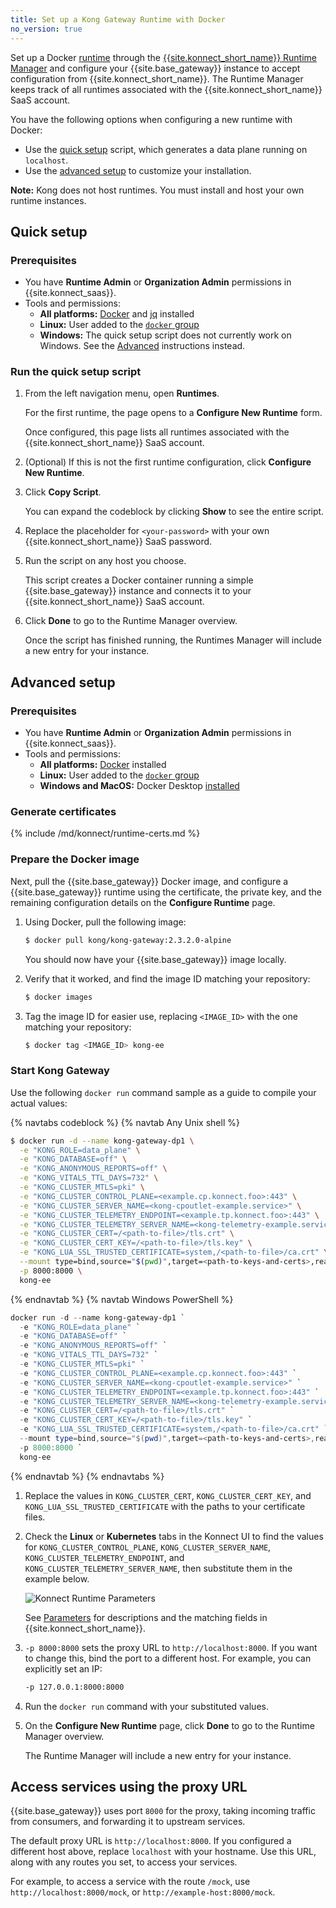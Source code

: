 ```yaml
---
title: Set up a Kong Gateway Runtime with Docker
no_version: true
---
```

Set up a Docker [runtime](/konnect/#konnect-key-concepts-and-terminology)
through the
[{{site.konnect_short_name}} Runtime Manager](/konnect/runtime-manager) and
configure your {{site.base_gateway}} instance to accept configuration from
{{site.konnect_short_name}}. The Runtime Manager keeps track of all runtimes
associated with the {{site.konnect_short_name}} SaaS account.

You have the following options when configuring a new runtime with Docker:
* Use the [quick setup](#quick-setup) script, which generates a data plane
running on `localhost`.
* Use the [advanced setup](#advanced-setup) to customize your installation.

<div class="alert alert-ee blue">
<b>Note:</b> Kong does not host runtimes. You must install and host your own
runtime instances.
</div>

## Quick setup

### Prerequisites

* You have **Runtime Admin** or **Organization Admin** permissions in
{{site.konnect_saas}}.
* Tools and permissions:
  * **All platforms:** [Docker](https://docs.docker.com/get-docker/) and [jq](https://stedolan.github.io/jq/) installed
  * **Linux:** User added to the [`docker` group](https://docs.docker.com/engine/install/linux-postinstall/)
  * **Windows:** The quick setup script does not currently work on Windows.
  See the [Advanced](#advanced-setup) instructions instead.

### Run the quick setup script

1. From the left navigation menu, open **Runtimes**.

    For the first runtime, the page opens to a **Configure New Runtime** form.

    Once configured, this page lists all runtimes associated with the
    {{site.konnect_short_name}} SaaS account.

2. (Optional) If this is not the first runtime configuration, click
**Configure New Runtime**.

3. Click **Copy Script**.

    You can expand the codeblock by clicking **Show** to see the entire script.

4. Replace the placeholder for `<your-password>` with your own
{{site.konnect_short_name}} SaaS password.

5. Run the script on any host you choose.

    This script creates a Docker container running a simple
    {{site.base_gateway}} instance and connects it to your
    {{site.konnect_short_name}} SaaS account.

6. Click **Done** to go to the Runtime Manager overview.

    Once the script has finished running, the Runtimes Manager will
    include a new entry for your instance.
    <!-- and the tag in the **Node Status** column should say
    **Connected**.-->

## Advanced setup

### Prerequisites

* You have **Runtime Admin** or **Organization Admin** permissions in
{{site.konnect_saas}}.
* Tools and permissions:
  * **All platforms:** [Docker](https://docs.docker.com/get-docker/) installed
  * **Linux:** User added to the [`docker` group](https://docs.docker.com/engine/install/linux-postinstall/)
  * **Windows and MacOS:** Docker Desktop [installed](https://docs.docker.com/docker-for-windows/install/#install-docker-desktop-on-windows)

### Generate certificates
{% include /md/konnect/runtime-certs.md %}

### Prepare the Docker image

Next, pull the {{site.base_gateway}} Docker image, and configure a
{{site.base_gateway}} runtime using the certificate, the private key, and the
remaining configuration details on the **Configure Runtime** page.

1. Using Docker, pull the following image:


    ```bash
    $ docker pull kong/kong-gateway:2.3.2.0-alpine
    ```

    You should now have your {{site.base_gateway}} image locally.

2. Verify that it worked, and find the image ID matching your repository:

    ```bash
    $ docker images
    ```

3. Tag the image ID for easier use, replacing `<IMAGE_ID>` with the one
matching your repository:

    ```bash
    $ docker tag <IMAGE_ID> kong-ee
    ```

### Start Kong Gateway

Use the following `docker run` command sample as a guide to compile your actual values:

{% navtabs codeblock %}
{% navtab Any Unix shell %}
```sh
$ docker run -d --name kong-gateway-dp1 \
  -e "KONG_ROLE=data_plane" \
  -e "KONG_DATABASE=off" \
  -e "KONG_ANONYMOUS_REPORTS=off" \
  -e "KONG_VITALS_TTL_DAYS=732" \
  -e "KONG_CLUSTER_MTLS=pki" \
  -e "KONG_CLUSTER_CONTROL_PLANE=<example.cp.konnect.foo>:443" \
  -e "KONG_CLUSTER_SERVER_NAME=<kong-cpoutlet-example.service>" \
  -e "KONG_CLUSTER_TELEMETRY_ENDPOINT=<example.tp.konnect.foo>:443" \
  -e "KONG_CLUSTER_TELEMETRY_SERVER_NAME=<kong-telemetry-example.service>" \
  -e "KONG_CLUSTER_CERT=/<path-to-file>/tls.crt" \
  -e "KONG_CLUSTER_CERT_KEY=/<path-to-file>/tls.key" \
  -e "KONG_LUA_SSL_TRUSTED_CERTIFICATE=system,/<path-to-file>/ca.crt" \
  --mount type=bind,source="$(pwd)",target=<path-to-keys-and-certs>,readonly \
  -p 8000:8000 \
  kong-ee
```
{% endnavtab %}
{% navtab Windows PowerShell %}
```powershell
docker run -d --name kong-gateway-dp1 `
  -e "KONG_ROLE=data_plane" `
  -e "KONG_DATABASE=off" `
  -e "KONG_ANONYMOUS_REPORTS=off" `
  -e "KONG_VITALS_TTL_DAYS=732" `
  -e "KONG_CLUSTER_MTLS=pki" `
  -e "KONG_CLUSTER_CONTROL_PLANE=<example.cp.konnect.foo>:443" `
  -e "KONG_CLUSTER_SERVER_NAME=<kong-cpoutlet-example.service>" `
  -e "KONG_CLUSTER_TELEMETRY_ENDPOINT=<example.tp.konnect.foo>:443" `
  -e "KONG_CLUSTER_TELEMETRY_SERVER_NAME=<kong-telemetry-example.service>" `
  -e "KONG_CLUSTER_CERT=/<path-to-file>/tls.crt" `
  -e "KONG_CLUSTER_CERT_KEY=/<path-to-file>/tls.key" `
  -e "KONG_LUA_SSL_TRUSTED_CERTIFICATE=system,/<path-to-file>/ca.crt" `
  --mount type=bind,source="$(pwd)",target=<path-to-keys-and-certs>,readonly `
  -p 8000:8000 `
  kong-ee
```
{% endnavtab %}
{% endnavtabs %}

1. Replace the values in `KONG_CLUSTER_CERT`, `KONG_CLUSTER_CERT_KEY`,
        and `KONG_LUA_SSL_TRUSTED_CERTIFICATE` with the paths to your certificate files.

2. Check the **Linux** or **Kubernetes** tabs in the Konnect UI to find the values for
        `KONG_CLUSTER_CONTROL_PLANE`, `KONG_CLUSTER_SERVER_NAME`,
        `KONG_CLUSTER_TELEMETRY_ENDPOINT`, and `KONG_CLUSTER_TELEMETRY_SERVER_NAME`,
        then substitute them in the example below.

    ![Konnect Runtime Parameters](/assets/images/docs/konnect/konnect-runtime-manager.png)

    See [Parameters](/konnect/runtime-manager/runtime-parameter-reference) for
    descriptions and the matching fields in {{site.konnect_short_name}}.

3. `-p 8000:8000` sets the proxy URL to `http://localhost:8000`.
        If you want to change this, bind the port to a different host. For example,
        you can explicitly set an IP:

      ```sh
      -p 127.0.0.1:8000:8000
      ```

4. Run the `docker run` command with your substituted values.

5. On the **Configure New Runtime** page, click **Done** to go to the Runtime
Manager overview.

    The Runtime Manager will include a new entry for your instance.

## Access services using the proxy URL

{{site.base_gateway}} uses port `8000` for the proxy, taking incoming
traffic from consumers, and forwarding it to upstream services.

The default proxy URL is `http://localhost:8000`. If you configured a different
host above, replace `localhost` with your hostname. Use this URL,
along with any routes you set, to access your services.

For example, to access a service with the route `/mock`, use
`http://localhost:8000/mock`, or `http://example-host:8000/mock`.
